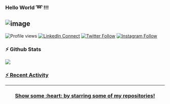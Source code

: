 
### Hello World :loop: !!!
![image](https://github.com/imdeep2905/imdeep2905/blob/master/imgs/dino.gif)
---
![Profile views](https://komarev.com/ghpvc/?username=imdeep2905&color=blue)
[![LinkedIn Connect](https://img.shields.io/badge/%20-Connect-black?color=14171A&labelColor=212121&logo=linkedin)](https://www.linkedin.com/in/deep-raval/)
[![Twitter Follow](https://img.shields.io/badge/%20-Follow-black?color=14171A&labelColor=212121&logo=twitter)](https://twitter.com/deep_raval_2905)
[![Instagram Follow](https://img.shields.io/badge/%20-Follow-black?color=14171A&labelColor=212121&logo=instagram)](https://www.instagram.com/deep_raval_2905/)


### :zap: Github Stats

<a href="https://github.com/imdeep2905">
  <img align="center" src="https://github-readme-stats.anuraghazra1.vercel.app/api?username=imdeep2905&show_icons=true&theme=tokyonight&line_height=27&title_color=FFFFFF"
</a>


### :zap: Recent Activity

<!--START_SECTION:activity-->
<!--END_SECTION:activity-->


---
<h3 align="center">Show some :heart: by starring some of my repositories!</h3>
